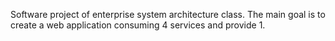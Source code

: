 Software project of enterprise system architecture class.
The main goal is to create a web application consuming 4 services and provide 1.